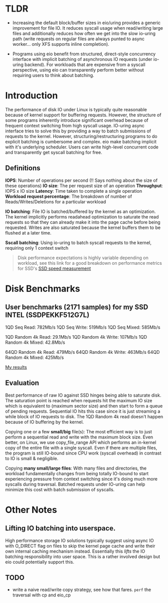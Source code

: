 # TLDR
- Increasing the default block/buffer sizes in eio/uring provides a
  generic improvement for file IO. It reduces syscall usage when
  read/writing large files and additionally reduces how often we get
  into the slow io-uring path (write requests on regular files are
  always punted to async worker... only XFS supports inline
  completion).

- Programs using eio benefit from structured, direct-style concurrency
  interface with implicit batching of asynchronous IO requests (under
  io-uring backend). For workloads that are expensive from a syscall
  perspective, using eio can transparently perform better without
  requiring users to think about batching.

# Introduction
The performance of disk IO under Linux is typically quite reasonable
because of kernel support for buffering requests. However, the
structure of some programs inherently introduce significant overhead
because of frequent context switching from high syscall
usage. IO-uring async interface tries to solve this by providing a way
to batch submissions of requests to the kernel. However,
structuring/restructuring programs to do explicit batching is
cumbersome and complex. eio make batching implicit with it's
underlying scheduler. Users can write high-level concurrent code and
transparently get syscall batching for free.

## Definitions
**IOPS**: Number of operations per second (!! Says nothing about the size of these operations)
**IO size**: The per request size of an operation
**Throughput**: IOPS x IO size
**Latency**: Time taken to complete a single operation
**Workload request percentage**: The breakdown of number of Reads/Writes/Deletions for a particular workload

**IO batching**: File IO is batched/buffered by the kernel as an
optimization. The kernel implicitly performs readahead optimization to
saturate the read requests so that they can already make it into the
page cache before being requested. Writes are also saturated because
the kernel buffers them to be flushed at a later time.

**Sscall batching**: Using io-uring to batch syscall requests to the
kernel, requiring only 1 context switch

> Disk performance expectations is highly variable depending on
> workload, see this link for a good breakdown on performance metrics
> for SSD's [SSD speed
> measurement](https://ssd.userbenchmark.com/Faq/What-is-the-effective-SSD-speed-index/42)

# Disk Benchmarks

## User benchmarks (2171 samples) for my SSD  INTEL (SSDPEKKF512G7L)
1QD Seq Read: 782Mb/s
1QD Seq Write: 519Mb/s
1QD Seq Mixed: 585Mb/s

1QD Random 4k Read: 29.1Mb/s
1QD Random 4k Write: 107Mb/s
1QD Random 4k Mixed: 42.8Mb/s

64QD Random 4k Read: 479Mb/s
64QD Random 4k Write: 463Mb/s
64QD Random 4k Mixed: 425Mb/s

[My results](bench.results)

## Evaluation
Best performance of raw IO against SSD hinges being able to saturate
disk.  The saturation point is reached when requests hit the maximum
IO size which is equivalent to (maximum sector size) and then start to
form a queue of pending requests. Sequential IO hits this case since
it is just streaming a while block of IO requests to disk. The 1QD
Random 4k read doesn't happen because of IO buffering by the kernel.

Copying one or a few **small/big** file(s): The most efficient way is
to just perform a sequential read and write with the maximum block
size. Even better, on Linux, we use copy\_file\_range API which
performs an in-kernel copy of the entire file with a single
syscall. Even if there are multiple files, the program is still
IO-bound since CPU work (syscall overhead) in contrast to IO is small
& negligible.

Copying **many small/large files**: With many files and directories,
the workload fundamentally changes from being totally IO-bound to
start experiencing pressure from context switching since it's doing
much more syscalls during traversal. Batched requests under IO-uring
can help minimize this cost with batch submission of syscalls.

# Other Notes
## Lifting IO batching into userspace.
High performance storage IO solutions typically suggest using async IO
with O\_DIRECT flag on files to skip the kernel page cache and write
their own internal caching mechanism instead. Essentially this _lifts_
the IO batching responsibility into user space. This is a rather
involved design but eio could potentially support this.

## TODO
- write a naive read/write copy strategy, see how that fares.
`perf` the traversal with cp and eio_cp
